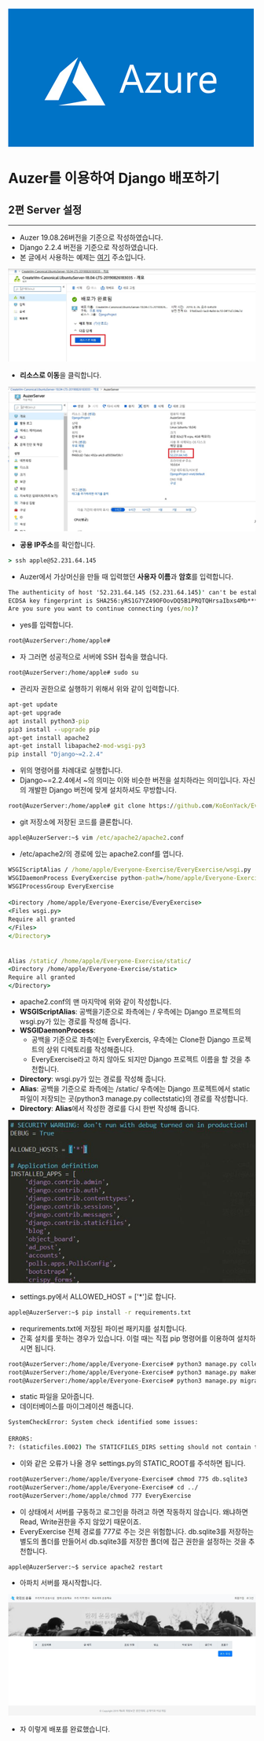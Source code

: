 ![cmd](0.jpg)
# Auzer를 이용하여 Django 배포하기
## 2편 Server 설정
------------------------
* Auzer 19.08.26버전을 기준으로 작성하였습니다. 
* Django 2.2.4 버전을 기준으로 작성하였습니다. 
* 본 글에서 사용하는 예제는 [여기](https://github.com/KoEonYack/Everyone-Exercise)  주소입니다.


![cmd](13.jpg)
- **리소스로 이동**을 클릭합니다.

![cmd](14.jpg)
- **공용 IP주소**를 확인합니다.

``` cmd
> ssh apple@52.231.64.145
```
- Auzer에서 가상머신을 만들 때 입력했던 **사용자 이름**과 **암호**를 입력합니다. 

``` cmd
The authenticity of host '52.231.64.145 (52.231.64.145)' can't be established.
ECDSA key fingerprint is SHA256:yRS1G7YZ49OFOovDQ5B1PRQTQHrsaIbxs4Mb*****.
Are you sure you want to continue connecting (yes/no)?
```
- yes를 입력합니다.

``` cmd
root@AuzerServer:/home/apple#
```
- 자 그러면 성공적으로 서버에 SSH 접속을 했습니다. 

``` cmd
root@AuzerServer:/home/apple# sudo su
```
- 관리자 권한으로 실행하기 위해서 위와 같이 입력합니다. 

``` cmd
apt-get update
apt-get upgrade
apt install python3-pip
pip3 install --upgrade pip
apt-get install apache2
apt-get install libapache2-mod-wsgi-py3
pip install "Django~=2.2.4"
```
- 위의 명령어를 차례대로 실행합니다.
- Django~=2.2.4에서 ~의 의미는 이와 비슷한 버전을 설치하라는 의미입니다. 자신의 개발한 Django 버전에 맞게 설치하셔도 무방합니다.


``` cmd
root@AuzerServer:/home/apple# git clone https://github.com/KoEonYack/Everyone-Exercise
```
- git 저장소에 저장된 코드를 클론합니다. 



``` cmd 
apple@AuzerServer:~$ vim /etc/apache2/apache2.conf
```
- /etc/apache2/의 경로에 있는 apache2.conf를 엽니다.

``` cmd
WSGIScriptAlias / /home/apple/Everyone-Exercise/EveryExercise/wsgi.py
WSGIDaemonProcess EveryExercise python-path=/home/apple/Everyone-Exercise
WSGIProcessGroup EveryExercise

<Directory /home/apple/Everyone-Exercise/EveryExercise>
<Files wsgi.py>
Require all granted
</Files>
</Directory>


Alias /static/ /home/apple/Everyone-Exercise/static/
<Directory /home/apple/Everyone-Exercise/static>
Require all granted
</Directory>
```
- apache2.conf의 맨 마지막에 위와 같이 작성합니다. 
- **WSGIScriptAlias**: 공백을기준으로 좌측에는 / 우측에는  Django 프로젝트의 wsgi.py가 있는 경로를 작성해 줍니다.  
- **WSGIDaemonProcess**: 
    - 공백을 기준으로 좌측에는 EveryExercis, 우측에는 Clone한 Django 프로젝트의 상위 디렉토리를 작성해줍니다. 
    - EveryExercise라고 하지 않아도 되지만 Django 프로젝트 이름을 할 것을 추천합니다. 
- **Directory**: wsgi.py가 있는 경로를 작성해 줍니다. 
- **Alias**: 공백을 기준으로 좌측에는 /static/ 우측에는 Django 프로젝트에서 static파일이 저장되는 곳(python3 manage.py collectstatic)의 경로를 작성합니다.
- **Directory**: **Alias**에서 작성한 경로를 다시 한번 작성해 줍니다.

![cmd](15.JPG)
- settings.py에서 ALLOWED_HOST = ['*']로 합니다.

``` cmd
apple@AuzerServer:~$ pip install -r requirements.txt
```
- requrirements.txt에 저장된 파이썬 패키지를 설치합니다. 
- 간혹 설치를 못하는 경우가 있습니다. 이럴 때는 직접 pip 명령어를 이용하여 설치하시면 됩니다. 


``` cmd
root@AuzerServer:/home/apple/Everyone-Exercise# python3 manage.py collectstatic
root@AuzerServer:/home/apple/Everyone-Exercise# python3 manage.py makemigrations 
root@AuzerServer:/home/apple/Everyone-Exercise# python3 manage.py migrate
```
- static 파일을 모아줍니다. 
- 데이터베이스를 마이그레이션 해줍니다. 


``` cmd
SystemCheckError: System check identified some issues:

ERRORS:
?: (staticfiles.E002) The STATICFILES_DIRS setting should not contain the STATIC_ROOT setting.
```
- 이와 같은 오류가 나올 경우 settings.py의 STATIC_ROOT를 주석하면 됩니다.  



``` cmd
root@AuzerServer:/home/apple/Everyone-Exercise# chmod 775 db.sqlite3
root@AuzerServer:/home/apple/Everyone-Exercise# cd ../
root@AuzerServer:/home/apple/chmod 777 EveryExercise
```
- 이 상태에서 서버를 구동하고 로그인을 하려고 하면 작동하지 않습니다. 왜냐하면 Read, Write권한을 주지 않았기 때문이죠.
- EveryExercise 전체 경로를 777로 주는 것은 위험합니다. db.sqlite3를 저장하는별도의 폴더를 만들어서 db.sqlite3를 저장한 폴더에 접근 권한을 설정하는 것을 추천합니다.  

``` cmd
apple@AuzerServer:~$ service apache2 restart
```
- 아파치 서버를 재시작합니다.


![cmd](16.JPG)
- 자 이렇게 배포를 완료했습니다.

